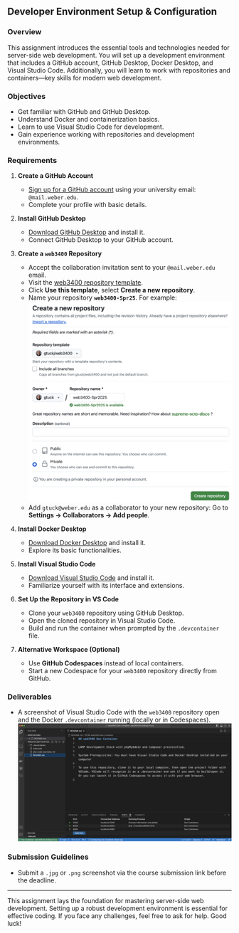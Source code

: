 ## Developer Environment Setup & Configuration

### Overview
This assignment introduces the essential tools and technologies needed for server-side web development. You will set up a development environment that includes a GitHub account, GitHub Desktop, Docker Desktop, and Visual Studio Code. Additionally, you will learn to work with repositories and containers—key skills for modern web development.

### Objectives
- Get familiar with GitHub and GitHub Desktop.
- Understand Docker and containerization basics.
- Learn to use Visual Studio Code for development.
- Gain experience working with repositories and development environments.

### Requirements

1. **Create a GitHub Account**
   - [Sign up for a GitHub account](https://github.com/signup?ref_cta=Sign+up&ref_loc=header+logged+out&ref_page=%2F&source=header-home) using your university email: `@mail.weber.edu`.
   - Complete your profile with basic details.

2. **Install GitHub Desktop**
   - [Download GitHub Desktop](https://desktop.github.com/) and install it.
   - Connect GitHub Desktop to your GitHub account.

3. **Create a `web3400` Repository**
   - Accept the collaboration invitation sent to your `@mail.weber.edu` email.
   - Visit the [web3400 repository template](https://github.com/gtuck/web3400.git).
   - Click **Use this template**, select **Create a new repository**.
   - Name your repository **`web3400-Spr25`**. For example:
     ![Example image](../images/create-repo-from-template.png)
   - Add `gtuck@weber.edu` as a collaborator to your new repository: Go to **Settings → Collaborators → Add people**.

4. **Install Docker Desktop**
   - [Download Docker Desktop](https://www.docker.com/products/docker-desktop/) and install it.
   - Explore its basic functionalities.

5. **Install Visual Studio Code**
   - [Download Visual Studio Code](https://code.visualstudio.com/) and install it.
   - Familiarize yourself with its interface and extensions.

6. **Set Up the Repository in VS Code**
   - Clone your `web3400` repository using GitHub Desktop.
   - Open the cloned repository in Visual Studio Code.
   - Build and run the container when prompted by the `.devcontainer` file.

7. **Alternative Workspace (Optional)**
   - Use **GitHub Codespaces** instead of local containers.
   - Start a new Codespace for your `web3400` repository directly from GitHub.

### Deliverables
- A screenshot of Visual Studio Code with the `web3400` repository open and the Docker `.devcontainer` running (locally or in Codespaces).
![Example image](https://github.com/gtuck/web3400-Course-Docs/blob/787e5eb7165c1d9fcfea52423c79516ce1d6ecfa/images/upload-example.png)

### Submission Guidelines
- Submit a `.jpg` or `.png` screenshot via the course submission link before the deadline.

---

This assignment lays the foundation for mastering server-side web development. Setting up a robust development environment is essential for effective coding. If you face any challenges, feel free to ask for help. Good luck!
